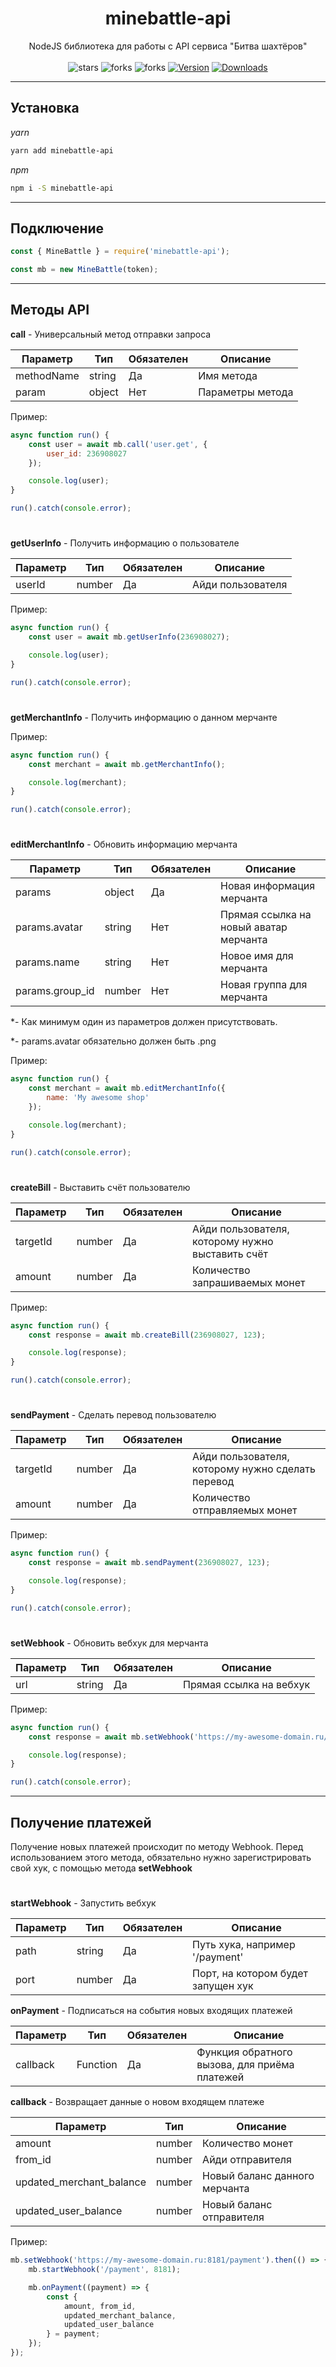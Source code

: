 <h1 align="center">minebattle-api</h1>
<p align="center">
NodeJS библиотека для работы с API сервиса "Битва шахтёров"
<br><br>
<img src="https://img.shields.io/github/stars/fakemancat/minebattle-api?style=for-the-badge" alt="stars"></img>
<img src="https://img.shields.io/github/forks/fakemancat/minebattle-api?style=for-the-badge" alt="forks"></img>
<img src="https://img.shields.io/github/issues/fakemancat/minebattle-api?style=for-the-badge" alt="forks"></img>
<a href="https://www.npmjs.com/package/minebattle-api"><img src="https://img.shields.io/npm/v/minebattle-api.svg?style=for-the-badge" alt="Version"></a>
<a href="https://www.npmjs.com/package/minebattle-api"><img src="https://img.shields.io/npm/dt/minebattle-api.svg?style=for-the-badge" alt="Downloads"></a>
</p>

---
## Установка

*yarn*
```bash
yarn add minebattle-api
```

*npm*
```bash
npm i -S minebattle-api
```

---
## Подключение
```js
const { MineBattle } = require('minebattle-api');

const mb = new MineBattle(token);
```

---
## Методы API
**call** - Универсальный метод отправки запроса

|Параметр|Тип|Обязателен|Описание|
|-|-|-|-|
|methodName|string|Да|Имя метода|
|param|object|Нет|Параметры метода|

Пример:
```js
async function run() {
    const user = await mb.call('user.get', {
        user_id: 236908027
    });

    console.log(user);
}

run().catch(console.error);
```

#

**getUserInfo** - Получить информацию о пользователе

|Параметр|Тип|Обязателен|Описание|
|-|-|-|-|
|userId|number|Да|Айди пользователя|

Пример:
```js
async function run() {
    const user = await mb.getUserInfo(236908027);

    console.log(user);
}

run().catch(console.error);
```

#

**getMerchantInfo** - Получить информацию о данном мерчанте

Пример:
```js
async function run() {
    const merchant = await mb.getMerchantInfo();

    console.log(merchant);
}

run().catch(console.error);
```

#

**editMerchantInfo** - Обновить информацию мерчанта

|Параметр|Тип|Обязателен|Описание|
|-|-|-|-|
|params|object|Да|Новая информация мерчанта|
|params.avatar|string|Нет|Прямая ссылка на новый аватар мерчанта|
|params.name|string|Нет|Новое имя для мерчанта|
|params.group_id|number|Нет|Новая группа для мерчанта|

*- Как минимум один из параметров должен присутствовать.

*- params.avatar обязательно должен быть .png

Пример:
```js
async function run() {
    const merchant = await mb.editMerchantInfo({
        name: 'My awesome shop'
    });

    console.log(merchant);
}

run().catch(console.error);
```

#

**createBill** - Выставить счёт пользователю

|Параметр|Тип|Обязателен|Описание|
|-|-|-|-|
|targetId|number|Да|Айди пользователя, которому нужно выставить счёт|
|amount|number|Да|Количество запрашиваемых монет|

Пример:
```js
async function run() {
    const response = await mb.createBill(236908027, 123);

    console.log(response);
}

run().catch(console.error);
```

#

**sendPayment** - Сделать перевод пользователю

|Параметр|Тип|Обязателен|Описание|
|-|-|-|-|
|targetId|number|Да|Айди пользователя, которому нужно сделать перевод|
|amount|number|Да|Количество отправляемых монет|

Пример:
```js
async function run() {
    const response = await mb.sendPayment(236908027, 123);

    console.log(response);
}

run().catch(console.error);
```

#

**setWebhook** - Обновить вебхук для мерчанта

|Параметр|Тип|Обязателен|Описание|
|-|-|-|-|
|url|string|Да|Прямая ссылка на вебхук|

Пример:
```js
async function run() {
    const response = await mb.setWebhook('https://my-awesome-domain.ru/payment');

    console.log(response);
}

run().catch(console.error);
```

---
## Получение платежей

Получение новых платежей происходит по методу Webhook. Перед использованием этого метода, обязательно нужно зарегистрировать свой хук, с помощью метода **setWebhook**

#

**startWebhook** - Запустить вебхук

|Параметр|Тип|Обязателен|Описание|
|-|-|-|-|
|path|string|Да|Путь хука, например '/payment'|
|port|number|Да|Порт, на котором будет запущен хук|

**onPayment** - Подписаться на события новых входящих платежей

|Параметр|Тип|Обязателен|Описание|
|-|-|-|-|
|callback|Function|Да|Функция обратного вызова, для приёма платежей|

**callback** - Возвращает данные о новом входящем платеже

|Параметр|Тип|Описание|
|-|-|-|
|amount|number|Количество монет|
|from_id|number|Айди отправителя|
|updated_merchant_balance|number|Новый баланс данного мерчанта|
|updated_user_balance|number|Новый баланс отправителя|

Пример:
```js
mb.setWebhook('https://my-awesome-domain.ru:8181/payment').then(() => {
    mb.startWebhook('/payment', 8181);

    mb.onPayment((payment) => {
        const {
            amount, from_id,
            updated_merchant_balance,
            updated_user_balance
        } = payment;
    });
});
```